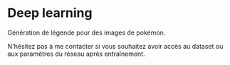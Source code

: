 # Deep learning 

Génération de légende pour des images de pokémon. 

N'hésitez pas à me contacter si vous souhaitez avoir accès au dataset ou aux paramètres du réseau après entraînement.
